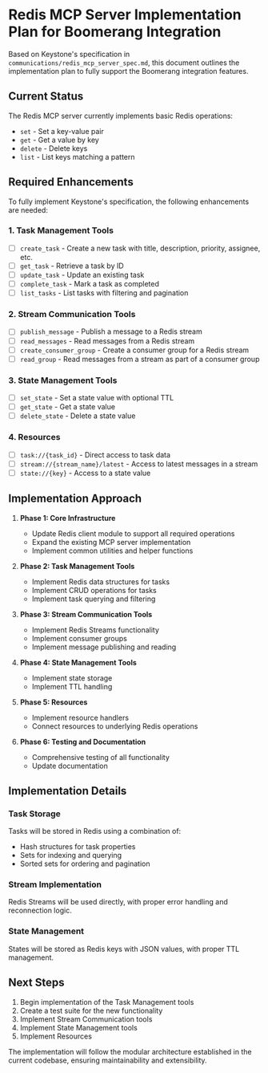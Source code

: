 # Redis MCP Server Implementation Plan for Boomerang Integration

Based on Keystone's specification in `communications/redis_mcp_server_spec.md`, this document outlines the implementation plan to fully support the Boomerang integration features.

## Current Status

The Redis MCP server currently implements basic Redis operations:
- `set` - Set a key-value pair
- `get` - Get a value by key
- `delete` - Delete keys
- `list` - List keys matching a pattern

## Required Enhancements

To fully implement Keystone's specification, the following enhancements are needed:

### 1. Task Management Tools

- [ ] `create_task` - Create a new task with title, description, priority, assignee, etc.
- [ ] `get_task` - Retrieve a task by ID
- [ ] `update_task` - Update an existing task
- [ ] `complete_task` - Mark a task as completed
- [ ] `list_tasks` - List tasks with filtering and pagination

### 2. Stream Communication Tools

- [ ] `publish_message` - Publish a message to a Redis stream
- [ ] `read_messages` - Read messages from a Redis stream
- [ ] `create_consumer_group` - Create a consumer group for a Redis stream
- [ ] `read_group` - Read messages from a stream as part of a consumer group

### 3. State Management Tools

- [ ] `set_state` - Set a state value with optional TTL
- [ ] `get_state` - Get a state value
- [ ] `delete_state` - Delete a state value

### 4. Resources

- [ ] `task://{task_id}` - Direct access to task data
- [ ] `stream://{stream_name}/latest` - Access to latest messages in a stream
- [ ] `state://{key}` - Access to a state value

## Implementation Approach

1. **Phase 1: Core Infrastructure**
   - Update Redis client module to support all required operations
   - Expand the existing MCP server implementation
   - Implement common utilities and helper functions

2. **Phase 2: Task Management Tools**
   - Implement Redis data structures for tasks
   - Implement CRUD operations for tasks
   - Implement task querying and filtering

3. **Phase 3: Stream Communication Tools**
   - Implement Redis Streams functionality
   - Implement consumer groups
   - Implement message publishing and reading

4. **Phase 4: State Management Tools**
   - Implement state storage
   - Implement TTL handling

5. **Phase 5: Resources**
   - Implement resource handlers
   - Connect resources to underlying Redis operations

6. **Phase 6: Testing and Documentation**
   - Comprehensive testing of all functionality
   - Update documentation

## Implementation Details

### Task Storage

Tasks will be stored in Redis using a combination of:
- Hash structures for task properties
- Sets for indexing and querying
- Sorted sets for ordering and pagination

### Stream Implementation

Redis Streams will be used directly, with proper error handling and reconnection logic.

### State Management

States will be stored as Redis keys with JSON values, with proper TTL management.

## Next Steps

1. Begin implementation of the Task Management tools
2. Create a test suite for the new functionality
3. Implement Stream Communication tools
4. Implement State Management tools
5. Implement Resources

The implementation will follow the modular architecture established in the current codebase, ensuring maintainability and extensibility.
